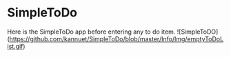 # SimpleToDo

Here is the SimpleToDo app before entering any to do item.
![SimpleToDO] (https://github.com/kannuet/SimpleToDo/blob/master/Info/Img/emptyToDoList.gif)
